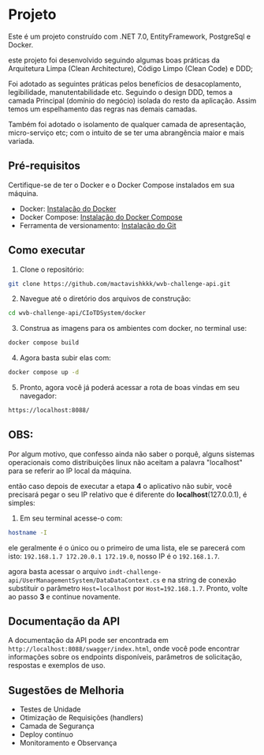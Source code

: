 # Projeto

Este é um projeto construído com .NET 7.0, EntityFramework, PostgreSql e Docker.

este projeto foi desenvolvido seguindo algumas boas práticas da Arquitetura Limpa (Clean Architecture), Código Limpo (Clean Code) e DDD;

Foi adotado as seguintes práticas pelos benefícios de desacoplamento, legibilidade, manutentabilidade etc. Seguindo o design DDD, temos a camada Principal (domínio do negócio) isolada do resto da aplicação.
Assim temos um espelhamento das regras nas demais camadas.

Também foi adotado o isolamento de qualquer camada de apresentação, micro-serviço etc; com o intuito de se ter uma abrangência maior e mais variada.

## Pré-requisitos

Certifique-se de ter o Docker e o Docker Compose instalados em sua máquina.

- Docker: [Instalação do Docker](https://docs.docker.com/get-docker/)
- Docker Compose: [Instalação do Docker Compose](https://docs.docker.com/compose/install/)
- Ferramenta de versionamento: [Instalação do Git](https://git-scm.com/)

## Como executar

1. Clone o repositório:

```bash
git clone https://github.com/mactavishkkk/wvb-challenge-api.git
```

2. Navegue até o diretório dos arquivos de construção:

```bash
cd wvb-challenge-api/CIoTDSystem/docker
```

3. Construa as imagens para os ambientes com docker, no terminal use:

```bash
docker compose build
```

4. Agora basta subir elas com:

```bash
docker compose up -d
```

5. Pronto, agora você já poderá acessar a rota de boas vindas em seu navegador:

```bash
https://localhost:8088/
```

## OBS:
Por algum motivo, que confesso ainda não saber o porquê, alguns sistemas operacionais como distribuições linux não aceitam a palavra "localhost" para se referir ao IP local da máquina.

então caso depois de executar a etapa **4** o aplicativo não subir, você precisará pegar o seu IP relativo que é diferente do **localhost**(127.0.0.1), é simples:

1. Em seu terminal acesse-o com:

```bash
hostname -I
```

ele geralmente é o único ou o primeiro de uma lista, ele se parecerá com isto: `192.168.1.7 172.20.0.1 172.19.0`, nosso IP é o `192.168.1.7`.

agora basta acessar o arquivo `indt-challenge-api/UserManagementSystem/DataDataContext.cs` e na string de conexão substituir o parâmetro `Host=localhost` por `Host=192.168.1.7`. Pronto, volte ao passo **3** e continue novamente.

## Documentação da API

A documentação da API pode ser encontrada em `http://localhost:8088/swagger/index.html`, onde você pode encontrar informações sobre os endpoints disponíveis, parâmetros de solicitação, respostas e exemplos de uso.

## Sugestões de Melhoria
- Testes de Unidade
- Otimização de Requisições (handlers)
- Camada de Segurança
- Deploy contínuo
- Monitoramento e Observança
